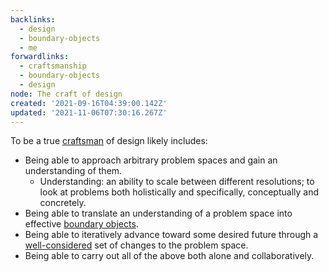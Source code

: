 ```yaml
---
backlinks:
  - design
  - boundary-objects
  - me
forwardlinks:
  - craftsmanship
  - boundary-objects
  - design
node: The craft of design
created: '2021-09-16T04:39:00.142Z'
updated: '2021-11-06T07:30:16.267Z'
---
```

To be a true [craftsman](craftsmanship.md) of design likely includes:

- Being able to approach arbitrary problem spaces and gain an understanding of them. 
    - Understanding: an ability to scale between different resolutions; to look at problems both holistically and specifically, conceptually and concretely. 
- Being able to translate an understanding of a problem space into effective [boundary objects](boundary-objects.md). 
- Being able to iteratively advance toward some desired future through a [well-considered](design.md) set of changes to the problem space.
- Being able to carry out all of the above both alone and collaboratively.  
